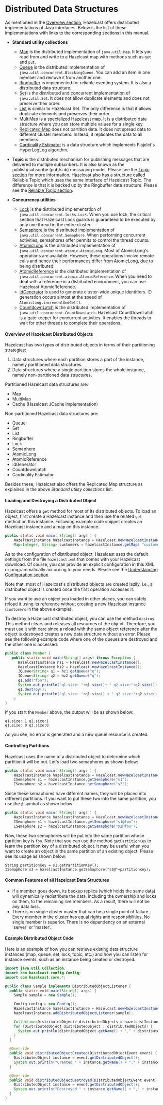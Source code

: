 

# Distributed Data Structures

As mentioned in the [Overview section](#hazelcast-overview), Hazelcast offers distributed implementations of Java interfaces. Below is the list of these implementations with links to the corresponding sections in this manual.

- **Standard utility collections**

	- [Map](#map) is the distributed implementation of `java.util.Map`. It lets you read from and write to a Hazelcast map with methods such as `get` and `put`.
	- [Queue](#queue) is the distributed implementation of `java.util.concurrent.BlockingQueue`. You can add an item in one member and remove it from another one.
	- [Ringbuffer](#ringbuffer) is implemented for reliable eventing system. It is also a distributed data structure.
	- [Set](#set) is the distributed and concurrent implementation of `java.util.Set`. It does not allow duplicate elements and does not preserve their order.
	- [List](#list) is similar to Hazelcast Set. The only difference is that it allows duplicate elements and preserves their order.
	- [MultiMap](#multimap) is a specialized Hazelcast map. It is a distributed data structure where you can store multiple values for a single key.
	- [Replicated Map](#replicated-map) does not partition data. It does not spread data to different cluster members. Instead, it replicates the data to all members.
	- [Cardinality Estimator](#cardinality-estimator-service) is a data structure which implements Flajolet's HyperLogLog algorithm.

- **Topic** is the distributed mechanism for publishing messages that are delivered to multiple subscribers. It is also known as the publish/subscribe (pub/sub) messaging model. Please see the [Topic section](#topic) for more information. Hazelcast also has a structure called Reliable Topic which uses the same interface of Hazelcast Topic. The difference is that it is backed up by the Ringbuffer data structure. Please see the [Reliable Topic section](#reliable-topic).

- **Concurrency utilities**

	- [Lock](#lock) is the distributed implementation of `java.util.concurrent.locks.Lock`. When you use lock, the critical section that Hazelcast Lock guards is guaranteed to be executed by only one thread in the entire cluster.
	- [Semaphore](#isemaphore) is the distributed implementation of `java.util.concurrent.Semaphore`. When performing concurrent activities, semaphores offer permits to control the thread counts.
	- [AtomicLong](#iatomiclong) is the distributed implementation of `java.util.concurrent.atomic.AtomicLong`. Most of AtomicLong's operations are available. However, these operations involve remote calls and hence their performances differ from AtomicLong, due to being distributed.
	- [AtomicReference](#iatomicreference) is the distributed implementation of `java.util.concurrent.atomic.AtomicReference`. When you need to deal with a reference in a distributed environment, you can use Hazelcast AtomicReference. 
	- [IdGenerator](#idgenerator) is used to generate cluster-wide unique identifiers. ID generation occurs almost at the speed of `AtomicLong.incrementAndGet()`.
	- [CountdownLatch](#icountdownlatch) is the distributed implementation of `java.util.concurrent.CountDownLatch`. Hazelcast CountDownLatch is a gate keeper for concurrent activities. It enables the threads to wait for other threads to complete their operations.




#### Overview of Hazelcast Distributed Objects

Hazelcast has two types of distributed objects in terms of their partitioning strategies:

1. Data structures where each partition stores a part of the instance, namely partitioned data structures.
2. Data structures where a single partition stores the whole instance, namely non-partitioned data structures.

Partitioned Hazelcast data structures are: 

- Map
- MultiMap
- Cache (Hazelcast JCache implementation)

Non-partitioned Hazelcast data structures are:

- Queue
- Set
- List
- Ringbuffer
- Lock
- Semaphore
- AtomicLong
- AtomicReference
- IdGenerator
- CountdownLatch
- Cardinality Estimator

Besides these, Hazelcast also offers the Replicated Map structure as explained in the above *Standard utility collections* list. 

#### Loading and Destroying a Distributed Object

Hazelcast offers a `get` method for most of its distributed objects. To load an object, first create a Hazelcast instance and then use the related `get` method on this instance. Following example code snippet creates an Hazelcast instance and a map on this instance.

```java
public static void main( String[] args ) {
    HazelcastInstance hazelcastInstance = Hazelcast.newHazelcastInstance();
    Map<Integer, String> customers = hazelcastInstance.getMap( "customers" );
```

As to the configuration of distributed object, Hazelcast uses the default settings from the file `hazelcast.xml` that comes with your Hazelcast download. Of course, you can provide an explicit configuration in this XML or programmatically according to your needs. Please see the [Understanding Configuration section](#understanding-configuration).

Note that, most of Hazelcast's distributed objects are created lazily, i.e., a distributed object is created once the first operation accesses it.

If you want to use an object you loaded in other places, you can safely reload it using its reference without creating a new Hazelcast instance (`customers` in the above example).

To destroy a Hazelcast distributed object, you can use the method `destroy`. This method clears and releases all resources of the object. Therefore, you must use it with care since a reload with the same object reference after the object is destroyed creates a new data structure without an error. Please see the following example code where one of the queues are destroyed and the other one is accessed.

```java
public class Member {
   public static void main(String[] args) throws Exception {
      HazelcastInstance hz1 = Hazelcast.newHazelcastInstance();
      HazelcastInstance hz2 = Hazelcast.newHazelcastInstance();
      IQueue<String> q1 = hz1.getQueue("q");
      IQueue<String> q2 = hz2.getQueue("q");
      q1.add("foo");
      System.out.println("q1.size: "+q1.size()+ " q2.size:"+q2.size());
      q1.destroy();
      System.out.println("q1.size: "+q1.size() + " q2.size:"+q2.size());
    }
}
```

If you start the `Member` above, the output will be as shown below:

```
q1.size: 1 q2.size:1
q1.size: 0 q2.size:0
```

As you see, no error is generated and a new queue resource is created.

#### Controlling Partitions

Hazelcast uses the name of a distributed object to determine which partition it will be put. Let's load two semaphores as shown below:

```java
public static void main( String[] args ) {
    HazelcastInstance hazelcastInstance = Hazelcast.newHazelcastInstance();
	ISemaphore s1 = hazelcastInstance.getSemaphore("s1");
	ISemaphore s2 = hazelcastInstance.getSemaphore("s2");
```

Since these semaphores have different names, they will be placed into different partitions. If you want to put these two into the same partition, you use the `@` symbol as shown below:

```java
public static void main( String[] args ) {
    HazelcastInstance hazelcastInstance = Hazelcast.newHazelcastInstance();
	ISemaphore s1 = hazelcastInstance.getSemaphore("s1@foo");
	ISemaphore s2 = hazelcastInstance.getSemaphore("s2@foo");
```

Now, these two semaphores will be put into the same partition whose partition key is `foo`. Note that you can use the method `getPartitionKey` to learn the partition key of a distributed object. It may be useful when you want to create an object in the same partition of an existing object. Please see its usage as shown below:

```
String partitionKey = s1.getPartitionKey();
ISemaphore s3 = hazelcastInstance.getSemaphore("s3@"+partitionKey);
```

#### Common Features of all Hazelcast Data Structures


- If a member goes down, its backup replica (which holds the same data) will dynamically redistribute the data, including the ownership and locks on them, to the remaining live members. As a result, there will not be any data loss.
- There is no single cluster master that can be a single point of failure. Every member in the cluster has equal rights and responsibilities. No single member is superior. There is no dependency on an external 'server' or 'master'.

#### Example Distributed Object Code

Here is an example of how you can retrieve existing data structure instances (map, queue, set, lock, topic, etc.) and how you can listen for instance events, such as an instance being created or destroyed.

```java
import java.util.Collection;
import com.hazelcast.config.Config;
import com.hazelcast.core.*;

public class Sample implements DistributedObjectListener {
  public static void main(String[] args) {
    Sample sample = new Sample();

    Config config = new Config();
    HazelcastInstance hazelcastInstance = Hazelcast.newHazelcastInstance(config);
    hazelcastInstance.addDistributedObjectListener(sample);

    Collection<DistributedObject> distributedObjects = hazelcastInstance.getDistributedObjects();
    for (DistributedObject distributedObject : distributedObjects) {
      System.out.println(distributedObject.getName() + "," + distributedObject.getId());
    }
  }

  @Override
  public void distributedObjectCreated(DistributedObjectEvent event) {
    DistributedObject instance = event.getDistributedObject();
    System.out.println("Created " + instance.getName() + "," + instance.getId());
  }

  @Override
  public void distributedObjectDestroyed(DistributedObjectEvent event) {
    DistributedObject instance = event.getDistributedObject();
    System.out.println("Destroyed " + instance.getName() + "," + instance.getId());
  }
}
```

